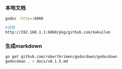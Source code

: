 ### 本地文档
```sh
godoc -http=:6060

#查看
http://192.168.1.1:6060/pkg/github.com/kakuilan
```

### 生成markdown
```sh
go get github.com/robertkrimen/godocdown/godocdown
godocdown . > docs/v0.1.5.md
```